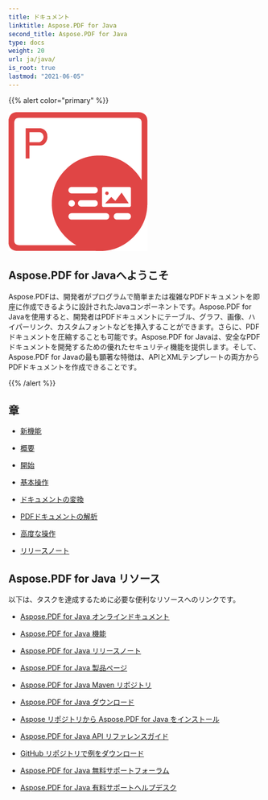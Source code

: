 ```yaml
---
title: ドキュメント
linktitle: Aspose.PDF for Java
second_title: Aspose.PDF for Java
type: docs
weight: 20
url: ja/java/
is_root: true
lastmod: "2021-06-05"
---
```


{{% alert color="primary" %}}

![Aspose.PDF for Java](aspose_pdf-for-java.png)

<h2>Aspose.PDF for Javaへようこそ</h2>

Aspose.PDFは、開発者がプログラムで簡単または複雑なPDFドキュメントを即座に作成できるように設計されたJavaコンポーネントです。Aspose.PDF for Javaを使用すると、開発者はPDFドキュメントにテーブル、グラフ、画像、ハイパーリンク、カスタムフォントなどを挿入することができます。さらに、PDFドキュメントを圧縮することも可能です。Aspose.PDF for Javaは、安全なPDFドキュメントを開発するための優れたセキュリティ機能を提供します。そして、Aspose.PDF for Javaの最も顕著な特徴は、APIとXMLテンプレートの両方からPDFドキュメントを作成できることです。

{{% /alert %}}

<h2>章</h2>

- [新機能](/pdf/java/whatsnew/)
- [概要](/pdf/java/overview/)
- [開始](/pdf/java/get-started/)

- [基本操作](/pdf/java/basic-operations/)
- [ドキュメントの変換](/pdf/java/converting/)
- [PDFドキュメントの解析](/pdf/java/parsing/)
- [高度な操作](/pdf/java/advanced-operations/)
- [リリースノート](https://releases.aspose.com/pdf/java/release-notes/)

<h2> Aspose.PDF for Java リソース</h2>
以下は、タスクを達成するために必要な便利なリソースへのリンクです。

- [Aspose.PDF for Java オンラインドキュメント](/pdf/java/)
- [Aspose.PDF for Java 機能](/pdf/java/key-features/)
- [Aspose.PDF for Java リリースノート](https://releases.aspose.com/pdf/java/release-notes/)
- [Aspose.PDF for Java 製品ページ](https://products.aspose.com/pdf/java)
- [Aspose.PDF for Java Maven リポジトリ](https://releases.aspose.com/java/repo/com/aspose/aspose-pdf/)
- [Aspose.PDF for Java ダウンロード](https://releases.aspose.com/pdf/java/)
- [Aspose リポジトリから Aspose.PDF for Java をインストール](/pdf/java/installation/)
- [Aspose.PDF for Java API リファレンスガイド](https://reference.aspose.com/java/pdf)

- [GitHub リポジトリで例をダウンロード](https://github.com/aspose-pdf/Aspose.PDF-for-Java)
- [Aspose.PDF for Java 無料サポートフォーラム](https://forum.aspose.com/c/pdf)
- [Aspose.PDF for Java 有料サポートヘルプデスク](https://helpdesk.aspose.com/)